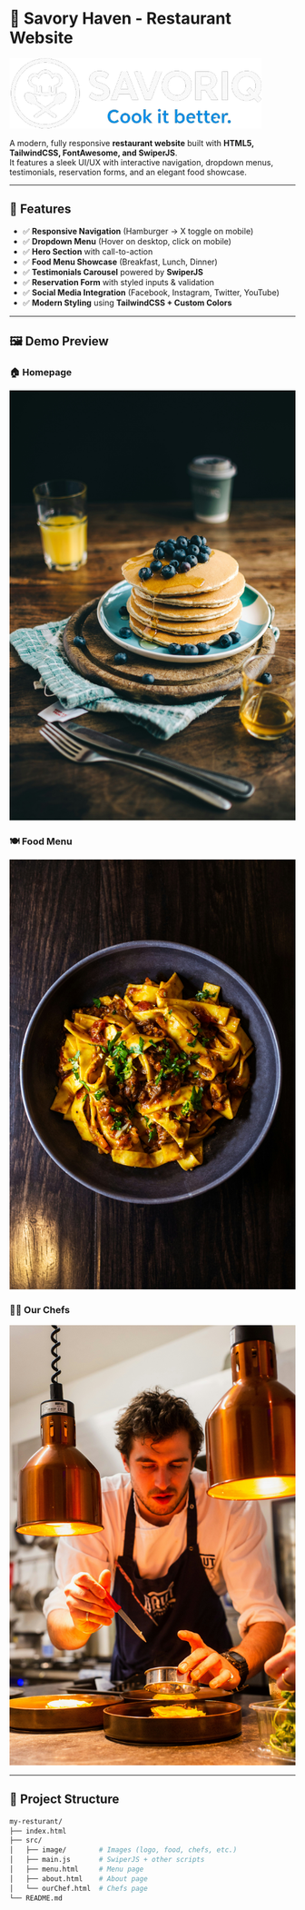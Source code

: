 # 🍴 Savory Haven - Restaurant Website  

![Savory Haven Banner](./src/image/logo.png)

A modern, fully responsive **restaurant website** built with **HTML5, TailwindCSS, FontAwesome, and SwiperJS**.  
It features a sleek UI/UX with interactive navigation, dropdown menus, testimonials, reservation forms, and an elegant food showcase.  

---

## 🚀 Features  

- ✅ **Responsive Navigation** (Hamburger → X toggle on mobile)  
- ✅ **Dropdown Menu** (Hover on desktop, click on mobile)  
- ✅ **Hero Section** with call-to-action  
- ✅ **Food Menu Showcase** (Breakfast, Lunch, Dinner)  
- ✅ **Testimonials Carousel** powered by **SwiperJS**  
- ✅ **Reservation Form** with styled inputs & validation  
- ✅ **Social Media Integration** (Facebook, Instagram, Twitter, YouTube)  
- ✅ **Modern Styling** using **TailwindCSS + Custom Colors**  

---

## 🖼️ Demo Preview  

### 🏠 Homepage
![Homepage Screenshot](./src/image/breakfast.jpg)

### 🍽️ Food Menu
![Food Menu Screenshot](./src/image/lunch.jpg)

### 👨‍🍳 Our Chefs
![Chefs Screenshot](./src/image/chef2.jpg)

---

## 📂 Project Structure  

```bash
my-resturant/
├── index.html
├── src/
│   ├── image/        # Images (logo, food, chefs, etc.)
│   ├── main.js       # SwiperJS + other scripts
│   ├── menu.html     # Menu page
│   ├── about.html    # About page
│   └── ourChef.html  # Chefs page
└── README.md
